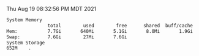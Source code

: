 Thu Aug 19 08:32:56 PM MDT 2021
```bash
System Memory
               total        used        free      shared  buff/cache   available
Mem:           7.7Gi       640Mi       5.1Gi       8.0Mi       1.9Gi       6.7Gi
Swap:          7.6Gi        27Mi       7.6Gi
System Storage
652M	.
```
